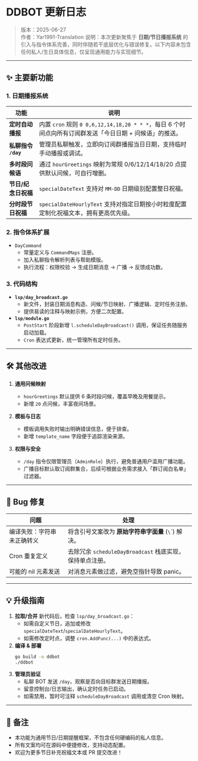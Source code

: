 
# DDBOT 更新日志  
> 版本：2025-06-27  
> 作者：Yar1991-Translation
> 说明：本次更新聚焦于 **日期/节日播报系统** 的引入与指令体系完善，同时伴随若干底层优化与错误修复。以下内容未包含任何私人/生日具体信息，仅呈现通用能力与实现细节。

---

## ✨ 主要新功能

### 1. 日期播报系统
| 功能 | 说明 |
| ---- | ---- |
| **定时自动播报** | 内置 `cron` 规则 `0 0,6,12,14,18,20 * * *`，每日 6 个时间点向所有订阅群发送「今日日期 + 问候语」的推送。 |
| **私聊指令 `/day`** | 管理员私聊触发，立即向订阅群播报当日日期，支持临时手动播报或调试。 |
| **多时段问候语** | 通过 `hourGreetings` 映射为常规 0/6/12/14/18/20 点提供默认问候，可自行增删。 |
| **节日/纪念日祝福** | `specialDateText` 支持对 `MM-DD` 日期级别配置整日祝福。 |
| **分时段节日祝福** | `specialDateHourlyText` 支持对指定日期按小时粒度配置定制化祝福文本，拥有更高优先级。 |

### 2. 指令体系扩展
- `DayCommand`  
  - 常量定义与 `CommandMaps` 注册。  
  - 加入私聊指令解析列表与帮助模版。  
  - 执行流程：权限校验 → 生成日期消息 → 广播 → 反馈成功数。

### 3. 代码结构
- **`lsp/day_broadcast.go`**  
  - 新文件，封装日期消息构造、问候/节日映射、广播逻辑、定时任务注册。  
  - 提供易读的注释与映射示例，方便二次配置。
- **`lsp/module.go`**  
  - `PostStart` 阶段新增 `l.scheduleDayBroadcast()` 调用，保证任务随服务启动加载。  
  - `Cron` 表达式更新，统一管理所有定时任务。

---

## 🛠 其他改进

1. **通用问候映射**  
   - `hourGreetings` 默认提供 6 条时段问候，覆盖早晚及用餐提示。  
   - 新增 `20` 点问候，丰富夜间场景。

2. **模板与日志**  
   - 模板调用失败时输出明确错误信息，便于排查。  
   - 新增 `template_name` 字段便于追踪渲染来源。

3. **权限与安全**  
   - `/day` 指令仅限管理员（`AdminRole`）执行，避免普通用户滥用广播功能。  
   - 广播目标默认取订阅群集合，后续可根据业务需求接入「群订阅白名单」过滤器。

---

## 🐞 Bug 修复

| 问题 | 处理 |
| ---- | ---- |
| 编译失败：字符串未正确转义 | 将含引号文案改为 **原始字符串字面量** (`\`\`) 解决。 |
| Cron 重复定义 | 去除冗余 `scheduleDayBroadcast` 栈底实现，保持单点注册。 |
| 可能的 nil 元素发送 | 对消息元素做过滤，避免空指针导致 panic。 |

---

## 💡 升级指南

1. **拉取/合并** 新代码后，检查 `lsp/day_broadcast.go`：
   - 如需自定义节日，追加或修改 `specialDateText`/`specialDateHourlyText`。
   - 如需修改定时点，调整 `cron.AddFunc(...)` 中的表达式。
2. **编译 & 部署**  
   ```bash
   go build -o ddbot
   ./ddbot
   ```
3. **管理员验证**  
   - 私聊 BOT 发送 `/day`，观察是否向目标群发送日期播报。  
   - 留意控制台/日志输出，确认定时任务已启动。  
   - 如需禁用，暂时可注释 `scheduleDayBroadcast` 调用或清空 Cron 映射。

---

## 📌 备注

- 本功能为通用节日/日期提醒框架，不包含任何硬编码的私人信息。  
- 所有文案均可在源码中便捷修改，支持动态配置。  
- 欢迎为更多节日补充祝福文本或 PR 提交改进！  
